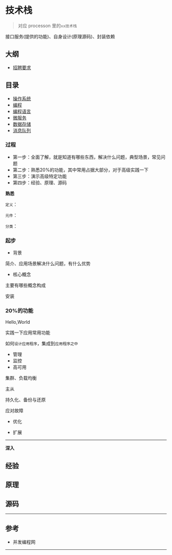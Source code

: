 # 技术栈

>   对应 processon 里的`xx技术栈`

接口服务(提供的功能)、自身设计(原理源码)、封装依赖

##  大纲
-   [招聘要求](job.md)


##  目录
-   [操作系统](os/README.md)
-   [编程](program/README.md)
-   [编程语言](lang/README.md)
-   [微服务](microservice/README.md)
-   [数据存储](database/README.md)
-   [消息队列](mq/README.md)


### 过程
- 第一步：全面了解，就是知道有哪些东西，解决什么问题，典型场景，常见问题
- 第二步：熟悉20%的功能，其中常用占据大部分，对于高级实践一下
- 第三步：演示高级特定功能
- 第四步：经验、原理、源码


**熟悉**

`定义`：

`元件`：

`分类`：

### 起步
- 背景

简介、应用场景解决什么问题，有什么优势

- 核心概念


主要有哪些概念构成

安装

### 20%的功能

Hello,World

实践一下应用常用功能

如何`设计应用程序`，集成到`应用程序之中`


-   管理
-   监控
-   高可用

集群、负载均衡

主从

持久化、备份与还原

应对故障


-   优化

-   扩展


----

**深入**

##  经验


##  原理


##  源码


----

##  参考
- 并发编程网


----

